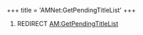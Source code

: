 +++
title = 'AMNet:GetPendingTitleList'
+++

1.  REDIRECT [AM:GetPendingTitleList](AM:GetPendingTitleList "wikilink")
